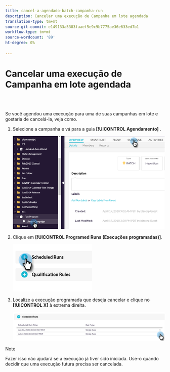 ```yaml
---
title: cancel-a-agendado-batch-campanha-run
description: Cancelar uma execução de Campanha em lote agendada
translation-type: tm+mt
source-git-commit: e149133a5383faaef5e9c9b7775ae36e633ed7b1
workflow-type: tm+mt
source-wordcount: '89'
ht-degree: 0%

---
```



# Cancelar uma execução de Campanha em lote agendada

<br> 

Se você agendou uma execução para uma de suas campanhas em lote e gostaria de cancelá-la, veja como.

1. Selecione a campanha e vá para a guia **[!UICONTROL Agendamento]** .

   ![Imagem Um](/help/sky/assets/smart-campaigns/cancel-a-scheduled-batch-campaign-run/cancel-a-scheduled-batch-campaign-run-1.png)

1. Clique em **[!UICONTROL Programed Runs (Execuções programadas)]**.

   ![Imagem dois](/help/sky/assets/smart-campaigns/cancel-a-scheduled-batch-campaign-run/cancel-a-scheduled-batch-campaign-run-2.png)

1. Localize a execução programada que deseja cancelar e clique no **[!UICONTROL X]** à extrema direita.

   ![Imagem Três](/help/sky/assets/smart-campaigns/cancel-a-scheduled-batch-campaign-run/cancel-a-scheduled-batch-campaign-run-3.png)

>[!NOTE]
>
>Fazer isso não ajudará se a execução já tiver sido iniciada. Use-o quando decidir que uma execução futura precisa ser cancelada.
